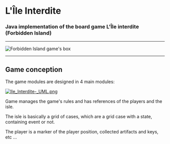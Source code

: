 # L'Île Interdite

### Java implementation of the board game L'Île interdite (Forbidden Island)



---



![Forbidden Island game's box](http://www.cyberfab.fr/gfx/lile_interdite/lile_interdite.jpg)



---



## Game conception



The game modules are designed in 4 main modules:


[![Ile_Interdite-_UML.png](https://s14.postimg.cc/uhn5ko04h/Ile_Interdite-_UML.png)](https://postimg.cc/image/pizn64wbh/)

Game manages the game's rules and has references of the players and the isle.



The isle is basically a grid of cases, which are a grid case with a state, containing event or not.



The player is a marker of the player position, collected artifacts and keys, etc ...

